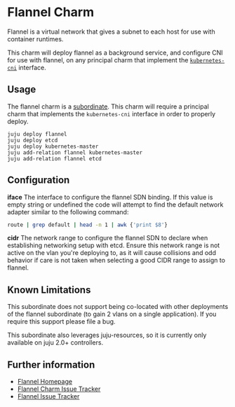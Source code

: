 # Flannel Charm

Flannel is a virtual network that gives a subnet to each host for use with
container runtimes.

This charm will deploy flannel as a background service, and configure CNI for
use with flannel, on any principal charm that implement the
[`kubernetes-cni`](https://github.com/wwwtyro/interface-kubernetes-cni) interface.


## Usage

The flannel charm is a
[subordinate](https://jujucharms.com/docs/stable/authors-subordinate-services).
This charm will require a principal charm that implements the `kubernetes-cni`
interface in order to properly deploy.

```
juju deploy flannel
juju deploy etcd
juju deploy kubernetes-master
juju add-relation flannel kubernetes-master
juju add-relation flannel etcd
```

## Configuration

**iface** The interface to configure the flannel SDN binding. If this value is
empty string or undefined the code will attempt to find the default network
adapter similar to the following command:  
```bash
route | grep default | head -n 1 | awk {'print $8'}
```

**cidr** The network range to configure the flannel SDN to declare when
establishing networking setup with etcd. Ensure this network range is not active
on the vlan you're deploying to, as it will cause collisions and odd behavior
if care is not taken when selecting a good CIDR range to assign to flannel.


## Known Limitations

This subordinate does not support being co-located with other deployments of
the flannel subordinate (to gain 2 vlans on a single application). If you
require this support please file a bug.

This subordinate also leverages juju-resources, so it is currently only available
on juju 2.0+ controllers.


## Further information

- [Flannel Homepage](https://coreos.com/flannel/docs/latest/flannel-config.html)
- [Flannel Charm Issue Tracker]()
- [Flannel Issue Tracker]()
